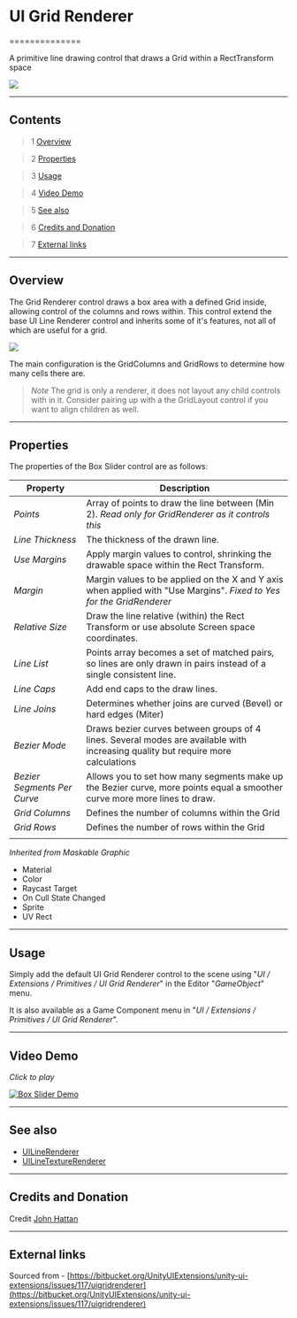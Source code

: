 # UI Grid Renderer

==============

A primitive line drawing control that draws a Grid within a RectTransform space

![](https://bitbucket.org/UnityUIExtensions/unity-ui-extensions/wiki/Controls/Images/UIGridRendererSample.jpg)

---------

## Contents

> 1 [Overview](#markdown-header-overview)

> 2 [Properties](#markdown-header-properties)

> 3 [Usage](#markdown-header-usage)

> 4 [Video Demo](#markdown-header-video-demo)

> 5 [See also](#markdown-header-see-also)

> 6 [Credits and Donation](#markdown-header-credits-and-donation)

> 7 [External links](#markdown-header-external-links)

---------

## Overview

The Grid Renderer control draws a box area with a defined Grid inside, allowing control of the columns and rows within.
This control extend the base UI Line Renderer control and inherits some of it's features, not all of which are useful for a grid.

![](https://bitbucket.org/UnityUIExtensions/unity-ui-extensions/wiki/Controls/Images/UIGridRendererInspector.jpg.jpg)

The main configuration is the GridColumns and GridRows to determine how many cells there are.  

> *Note*
> The grid is only a renderer, it does not layout any child controls with in it.  Consider pairing up with a the GridLayout control if you want to align children as well.

---------

## Properties

The properties of the Box Slider control are as follows:

Property | Description
--------- | --------------
*Points*|Array of points to draw the line between (Min 2).  *Read only for GridRenderer as it controls this*
*Line Thickness*|The thickness of the drawn line.
*Use Margins*|Apply margin values to control, shrinking the drawable space within the Rect Transform.
*Margin*|Margin values to be applied on the X and Y axis when applied with "Use Margins". *Fixed to Yes for the GridRenderer*
*Relative Size*|Draw the line relative (within) the Rect Transform or use absolute Screen space coordinates.
*Line List*|Points array becomes a set of matched pairs, so lines are only drawn in pairs instead of a single consistent line.
*Line Caps*|Add end caps to the draw lines.
*Line Joins*|Determines whether joins are curved (Bevel) or hard edges (Miter)
*Bezier Mode*|Draws bezier curves between groups of 4 lines. Several modes are available with increasing quality but require more calculations
*Bezier Segments Per Curve*|Allows you to set how many segments make up the Bezier curve, more points equal a smoother curve more more lines to draw.
*Grid Columns*|Defines the number of columns within the Grid
*Grid Rows*|Defines the number of rows within the Grid
||

*Inherited from Maskable Graphic*

* Material
* Color
* Raycast Target
* On Cull State Changed
* Sprite
* UV Rect

---------

## Usage

Simply add the default UI Grid Renderer control to the scene using "*UI / Extensions / Primitives / UI Grid Renderer*" in the Editor "*GameObject*" menu.

It is also available as a Game Component menu in "*UI / Extensions / Primitives / UI Grid Renderer*".

---------

## Video Demo

*Click to play*

[![Box Slider Demo](https://bitbucket.org/UnityUIExtensions/unity-ui-extensions/wiki/Controls/Images/UIGridRendererDemo.jpg)](https://bitbucket.org/UnityUIExtensions/unity-ui-extensions/wiki/Controls/Images/UIGridRendererDemo.mp4 "Box Slider Demo")

---------

## See also

* [UILineRenderer](https://bitbucket.org/UnityUIExtensions/unity-ui-extensions/wiki/Controls/UILineRenderer)
* [UILineTextureRenderer](https://bitbucket.org/UnityUIExtensions/unity-ui-extensions/wiki/Controls/UILineTextureRenderer)

---------

## Credits and Donation

Credit [John Hattan](http://thecodezone.com/)

---------

## External links

Sourced from - [https://bitbucket.org/UnityUIExtensions/unity-ui-extensions/issues/117/uigridrenderer](https://bitbucket.org/UnityUIExtensions/unity-ui-extensions/issues/117/uigridrenderer)
